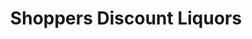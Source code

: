 ---
title: "Shoppers Discount Liquors"
url: /windsor-mill/shoppers-discount-liquors/
shop: Spirituosen
---